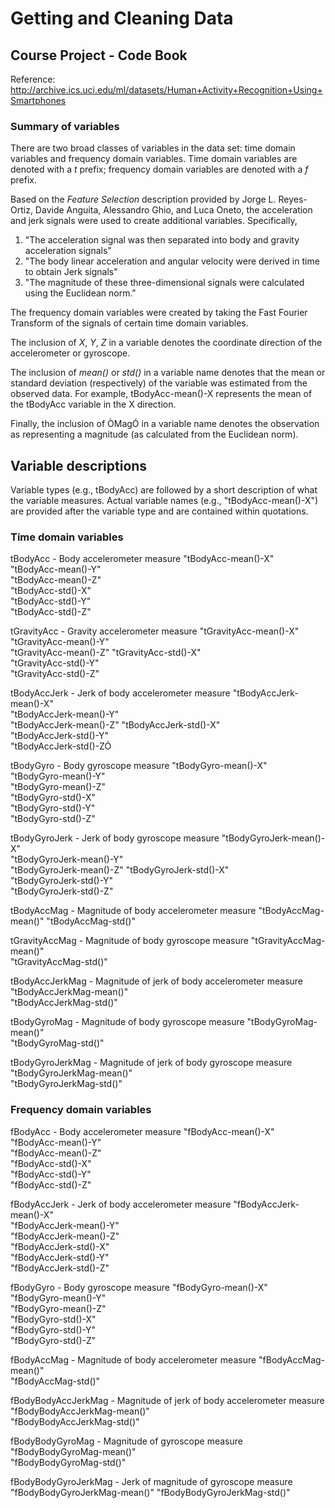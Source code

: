 # Getting and Cleaning Data
## Course Project - Code Book

Reference: http://archive.ics.uci.edu/ml/datasets/Human+Activity+Recognition+Using+Smartphones

### Summary of variables

There are two broad classes of variables in the data set: time domain variables and frequency domain variables.  Time domain variables are denoted with a *t* prefix; frequency domain variables are denoted with a *f* prefix.  

Based on the *Feature Selection* description provided by Jorge L. Reyes-Ortiz, Davide Anguita, Alessandro Ghio, and Luca Oneto, the acceleration and jerk signals were used to create additional variables. Specifically, 

1. "The acceleration signal was then separated into body and gravity acceleration signals"
2. "The body linear acceleration and angular velocity were derived in time to obtain Jerk signals"
3. "The magnitude of these three-dimensional signals were calculated using the Euclidean norm."

The frequency domain variables were created by taking the Fast Fourier Transform of the signals of certain time domain variables.

The inclusion of *X*, *Y*, *Z* in a variable denotes the coordinate direction of the accelerometer or gyroscope.

The inclusion of *mean()* or *std()* in a variable name denotes that the mean or standard deviation (respectively) of the variable was estimated from the observed data.  For example, tBodyAcc-mean()-X represents the mean of the tBodyAcc variable in the X direction.

Finally, the inclusion of ÒMagÓ in a variable name denotes the observation as representing a magnitude (as calculated from the Euclidean norm).

## Variable descriptions
Variable types (e.g., tBodyAcc) are followed by a short description of what the variable measures.  Actual variable names (e.g., "tBodyAcc-mean()-X") are provided after the variable type and are contained within quotations.

### Time domain variables

tBodyAcc - Body accelerometer measure
"tBodyAcc-mean()-X"           
"tBodyAcc-mean()-Y"           
"tBodyAcc-mean()-Z"        
"tBodyAcc-std()-X"           
"tBodyAcc-std()-Y"           
"tBodyAcc-std()-Z"

tGravityAcc - Gravity accelerometer measure
"tGravityAcc-mean()-X"        
"tGravityAcc-mean()-Y"        
"tGravityAcc-mean()-Z"
"tGravityAcc-std()-X"         
"tGravityAcc-std()-Y"         
"tGravityAcc-std()-Z"       

tBodyAccJerk - Jerk of body accelerometer measure
"tBodyAccJerk-mean()-X"       
"tBodyAccJerk-mean()-Y"       
"tBodyAccJerk-mean()-Z"
"tBodyAccJerk-std()-X"        
"tBodyAccJerk-std()-Y"        
"tBodyAccJerk-std()-ZÓ      

tBodyGyro - Body gyroscope measure
"tBodyGyro-mean()-X"          
"tBodyGyro-mean()-Y"          
"tBodyGyro-mean()-Z"         
"tBodyGyro-std()-X"           
"tBodyGyro-std()-Y"           
"tBodyGyro-std()-Z"   

tBodyGyroJerk - Jerk of body gyroscope measure
"tBodyGyroJerk-mean()-X"      
"tBodyGyroJerk-mean()-Y"      
"tBodyGyroJerk-mean()-Z"
"tBodyGyroJerk-std()-X"       
"tBodyGyroJerk-std()-Y"       
"tBodyGyroJerk-std()-Z"       

tBodyAccMag - Magnitude of body accelerometer measure
"tBodyAccMag-mean()"
"tBodyAccMag-std()"

tGravityAccMag - Magnitude of body gyroscope measure
"tGravityAccMag-mean()"       
"tGravityAccMag-std()"  

tBodyAccJerkMag - Magnitude of jerk of body accelerometer measure
"tBodyAccJerkMag-mean()"     
"tBodyAccJerkMag-std()" 

tBodyGyroMag - Magnitude of body gyroscope measure
"tBodyGyroMag-mean()"         
"tBodyGyroMag-std()" 

tBodyGyroJerkMag - Magnitude of jerk of body gyroscope measure
"tBodyGyroJerkMag-mean()"    
"tBodyGyroJerkMag-std()"

### Frequency domain variables

fBodyAcc - Body accelerometer measure
"fBodyAcc-mean()-X"          
"fBodyAcc-mean()-Y"           
"fBodyAcc-mean()-Z"           
"fBodyAcc-std()-X"           
"fBodyAcc-std()-Y"            
"fBodyAcc-std()-Z"

fBodyAccJerk - Jerk of body accelerometer measure
"fBodyAccJerk-mean()-X"      
"fBodyAccJerk-mean()-Y"       
"fBodyAccJerk-mean()-Z"       
"fBodyAccJerk-std()-X"       
"fBodyAccJerk-std()-Y"        
"fBodyAccJerk-std()-Z"  

fBodyGyro - Body gyroscope measure
"fBodyGyro-mean()-X"         
"fBodyGyro-mean()-Y"          
"fBodyGyro-mean()-Z"          
"fBodyGyro-std()-X"          
"fBodyGyro-std()-Y"           
"fBodyGyro-std()-Z"   

fBodyAccMag - Magnitude of body accelerometer measure
"fBodyAccMag-mean()"         
"fBodyAccMag-std()"

fBodyBodyAccJerkMag - Magnitude of jerk of body accelerometer measure
"fBodyBodyAccJerkMag-mean()"  
"fBodyBodyAccJerkMag-std()" 

fBodyBodyGyroMag - Magnitude of gyroscope measure
"fBodyBodyGyroMag-mean()"     
"fBodyBodyGyroMag-std()"  

fBodyBodyGyroJerkMag - Jerk of magnitude of gyroscope measure
"fBodyBodyGyroJerkMag-mean()"
"fBodyBodyGyroJerkMag-std()" 
